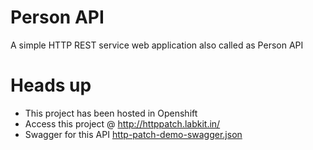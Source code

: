 # Person API
A simple HTTP REST service  web application also called as Person API

# Heads up
- This project has been hosted in Openshift
- Access this project @ http://httppatch.labkit.in/
- Swagger for this API [http-patch-demo-swagger.json]( http-patch-jax-rs/src/main/resources/http-patch-demo-swagger.json
)



